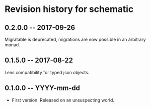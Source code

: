 # Revision history for schematic

## 0.2.0.0 -- 2017-09-26

Migratable is deprecated, migrations are now possible in an arbitrary monad.

## 0.1.5.0 -- 2017-08-22

Lens compatibility for typed json objects.

## 0.1.0.0  -- YYYY-mm-dd

* First version. Released on an unsuspecting world.
